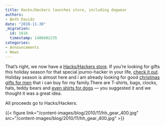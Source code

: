 ```yaml
---
title: Hacks/Hackers launches store, including dogwear
authors:
- Beth Davidz
date: "2010-11-30"
_migration:
  id: 1616
  timestamp: 1486602235
categories:
- Announcements
- News
---
```


That&#8217;s right, we now have a [Hacks/Hackers store][1]. If you&#8217;re looking for gifts this holiday season for that special journo-hacker in your life, [check it out][1]. Holiday season is almost here and i am already looking for good [christmas gifts for men][2] that i can buy for my family.There are T-shirts, bags, clocks, hats, teddy bears and [even shirts for dogs][3] — you suggested it and we thought it was a great idea.

All proceeds go to Hacks/Hackers.

{{< figure link="/content-images/blog/2010/11/hh\_gear\_400.jpg" src="/content-images/blog/2010/11/hh\_gear\_400.jpg" >}}

 [1]: http://www.cafepress.com/hackshackers
 [2]: https://www.theguardian.com/fashion/2015/nov/28/beauty-mens-christmas-gifts-grooming
 [3]: http://images.cpcache.com/merchandise/110_480x480_Front_Color-White.jpg?region=name:FrontCenter,w:8,h:8,a:MiddleCenter,id:46940778s